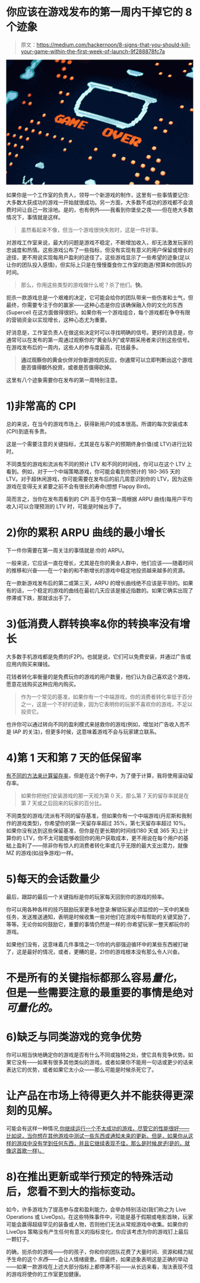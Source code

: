 # 你应该在游戏发布的第一周内干掉它的 8 个迹象

> 原文：<https://medium.com/hackernoon/8-signs-that-you-should-kill-your-game-within-the-first-week-of-launch-9f288878fc7a>

![](img/51e5c00b8f21267fe1e160c920e49b2d.png)

如果你是一个工作室的负责人，领导一个新游戏的制作，这里有一些事情要记住:大多数大获成功的游戏一开始就很成功。另一方面，大多数不成功的游戏都不会浪费时间让自己一败涂地。是的，也有例外——我看到你堡垒之夜——但在绝大多数情况下，事情就是这样。

> 虽然看起来不像，但当一个游戏很快失败时，这是一件好事。

对游戏工作室来说，最大的问题是游戏不稳定，不断增加收入，却无法激发玩家的忠诚度和热情。这些游戏公布了一些指标，但没有实现有意义的用户保留或增长的途径，更不用说实现每用户盈利的途径了。这些游戏显示了一些希望的迹象(足以让你的团队投入感情)，但实际上只是在慢慢蚕食你工作室的跑道/预算和你团队的时间。

> 那么，你用这些类型的游戏做什么呢？杀了他们。**快**。

扼杀一款游戏总是一个艰难的决定，它可能会给你的团队带来一些伤害和士气，但最终，你需要专注于你的赢家——这种心态是你应该确保融入你的文化的东西(Supercell 在这方面做得很好)。如果你有一个游戏组合，每个游戏都在争夺有限的营销资金以实现增长，这种心态尤为重要。

好消息是，工作室负责人在做这些决定时可以寻找明确的信号。更好的消息是，你通常可以在发布的第一周通过观察你的“黄金队列”或早期采用者来识别这些信号。在游戏发布后的一周内，这些人的参与度最高，花钱最多。

> **通过观察你的黄金伙伴对你新游戏的反应，你通常可以立即判断出这个游戏是否值得额外投资，或者是否值得砍掉。**

这里有八个迹象需要你在发布的第一周特别注意。

# **1)非常高的 CPI**

总的来说，在当今的游戏市场上，获得新用户的成本很高。所谓的每次安装成本(CPI)到底有多贵。

这是一个需要注意的关键指标，尤其是在与客户的预期终身价值(或 LTV)进行比较时。

不同类型的游戏和流派有不同的预计 LTV 和不同的时间线，你可以在这个 LTV 上看到。例如，对于一个中端策略游戏，你可能会看到你预计的 180-365 天的 LTV。对于超休闲游戏，你可能需要在发布后的前几周意识到你的 LTV，因为这些游戏在变得无关紧要之前不会有很长的寿命(想想 Flappy Bird)。

简而言之，当你在发布周看到的 CPI 高于你在第一周根据 ARPU 曲线(每用户平均收入)可以合理预测的 LTV 时，可能是时候出手了。

# **2)你的累积 ARPU 曲线的最小增长**

下一件你需要在第一周关注的事情就是:你的 ARPU。

一般来说，它应该一直在增长，尤其是在你的黄金人群中，他们应该——随着时间的推移和兴奋——在一个新的和不断增长的游戏中稳定地投资越来越多的资源。

在一款新游戏发布后的第二或第三天，ARPU 的增长曲线绝不应该是平坦的。如果有的话，一个稳定的游戏的曲线在最初几天应该是接近指数的。如果它确实出现了停滞或下跌，那就该出手了。

# **3)低消费人群转换率&你的转换率没有增长**

大多数手机游戏都是免费的(F2P)。也就是说，它们可以免费安装，并通过广告或应用内购买来赚钱。

花钱者转化率衡量的是免费玩你的游戏的用户数量，他们认为自己喜欢这个游戏，愿意花钱购买这种应用内购买。

> 作为一个常见的基准，如果你有一个中端游戏，你的消费者转化率低于百分之一，这是一个不好的迹象，因为它表明你的玩家不喜欢你的游戏，不足以投资它。

也许你可以通过转向不同的盈利模式来拯救你的游戏(例如，增加对广告收入而不是 IAP 的关注)，但更多时候，这意味着游戏不会与玩家建立联系。

# **4)第 1 天和第 7 天的低保留率**

[有不同的方法来计算留存率](https://www.braze.com/blog/calculate-retention-rate/)，但是在这个例子中，为了便于计算，我将使用滚动留存率。

> 如果你把他们安装游戏的那一天视为第 0 天，那么第 7 天的留存率就是在第 7 天或之后回来的玩家的百分比。

不同类型的游戏/流派有不同的留存基准，但如果你有一个中端游戏(丹尼斯和我制作的游戏类型)，你希望你的第一天留存率超过 35%，第七天留存率超过 10%。如果你没有达到这些保留基准，但你是在更长期的时间线(180 天或 365 天)上计算你的 LTV，你不太可能能够收回你的用户获取成本，更不用说在每个用户的基础上盈利了——除非你有惊人的消费者转化率或几乎无限的最大支出潜力，就像 MZ 的游戏(如战争游戏)一样。

# **5)每天的会话数量少**

最后，跟踪的最后一个关键指标是你的玩家每天回到你的游戏的频率。

你可以用各种各样的技巧鼓励玩家更多地登录:解锁玩家必须监控的一天中的某些任务，发送推送通知，表明是时候收集一些对他们在游戏中有帮助的关键奖励了，等等。无论你如何鼓励它，重要的事情仍然是一样的:你希望玩家一整天都玩你的游戏。

如果他们没有，这意味着几件事情之一:1)你的内部强迫循环中的某些东西被打破了，这是最好的情况，或者，更糟的是，2)你的游戏根本没有那么令人兴奋。

# **不是所有的关键指标都那么容易*量化*，但是一些需要注意的最重要的事情是绝对*可量化的。***

# **6)缺乏与同类游戏的竞争优势**

你可以相当快地确定你的游戏是否有什么不同或独特之处，使它具有竞争优势。如果它没有——如果有很多其他类似的游戏，或者如果你不能用一句话或更少的话来表达它的优势，或者如果它太小众——那么可能是时候杀死它了。

# 让产品在市场上待得更久并不能获得更深刻的见解。

可能会有这样一种情况[,你继续运行一个不太成功的游戏，尽管它的性能很好——比如说，当你想在其他游戏中测试一些东西或通知未来的更新。但是，如果你从这样的游戏中没有学到任何东西，并且它继续表现不佳，那么是时候*放手*(是的，就像这首歌一样)。](https://hbr.org/2013/09/three-signs-that-you-should-kill-an-innovative-idea.)

# **8)在推出更新或举行预定的特殊活动后，您看不到大的指标变动。**

如今，许多游戏为了提高参与度和盈利能力，会举办特别活动(我们称之为 Live Operations 或 LiveOps)。在这些特殊事件中，可能是基于假期或电影首映，玩家可能会赢得超级罕见的装备或人物，否则他们无法从常规游戏中收集。如果你的 LiveOps 策略没有产生任何有意义的指标变化，你应该考虑为你的游戏钉上最后一颗钉子。

的确，扼杀你的游戏——你的孩子，你和你的团队花费了大量时间、资源和精力赋予生命的这个*东西*——会让人情绪疲惫。但最终，如果迹象表明这是正确的举动——如果一款游戏在上述大部分指标上都停滞不前——从长远来看，淘汰表现不佳的游戏将使你的工作室更加健康。